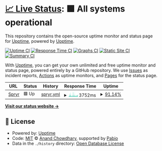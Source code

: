# [📈 Live Status](https://demo.upptime.js.org): <!--live status--> **🟩 All systems operational**

This repository contains the open-source uptime monitor and status page for [Upptime](https://upptime.js.org), powered by [Upptime](https://github.com/upptime/upptime).

[![Uptime CI](https://github.com/vcsphere/upptime/workflows/Uptime%20CI/badge.svg)](https://github.com/vcsphere/upptime/actions?query=workflow%3A%22Uptime+CI%22)
[![Response Time CI](https://github.com/vcsphere/upptime/workflows/Response%20Time%20CI/badge.svg)](https://github.com/vcsphere/upptime/actions?query=workflow%3A%22Response+Time+CI%22)
[![Graphs CI](https://github.com/vcsphere/upptime/workflows/Graphs%20CI/badge.svg)](https://github.com/vcsphere/upptime/actions?query=workflow%3A%22Graphs+CI%22)
[![Static Site CI](https://github.com/vcsphere/upptime/workflows/Static%20Site%20CI/badge.svg)](https://github.com/vcsphere/upptime/actions?query=workflow%3A%22Static+Site+CI%22)
[![Summary CI](https://github.com/vcsphere/upptime/workflows/Summary%20CI/badge.svg)](https://github.com/vcsphere/upptime/actions?query=workflow%3A%22Summary+CI%22)

With [Upptime](https://upptime.js.org), you can get your own unlimited and free uptime monitor and status page, powered entirely by a GitHub repository. We use [Issues](https://github.com/upptime/upptime/issues) as incident reports, [Actions](https://github.com/vcsphere/upptime/actions) as uptime monitors, and [Pages](https://demo.upptime.js.org) for the status page.

<!--start: status pages-->
<!-- This summary is generated by Upptime (https://github.com/upptime/upptime) -->
<!-- Do not edit this manually, your changes will be overwritten -->
<!-- prettier-ignore -->
| URL | Status | History | Response Time | Uptime |
| --- | ------ | ------- | ------------- | ------ |
| <img alt="" src="https://spryr.com/favicon-spryr.png" height="13"> [Spryr](https://spryr.com) | 🟩 Up | [spryr.yml](https://github.com/vcsphere/upptime/commits/HEAD/history/spryr.yml) | <details><summary><img alt="Response time graph" src="./graphs/spryr/response-time-week.png" height="20"> 3752ms</summary><br><a href="https://status.spryr.com/history/spryr"><img alt="Response time 3668" src="https://img.shields.io/endpoint?url=https%3A%2F%2Fraw.githubusercontent.com%2Fvcsphere%2Fupptime%2FHEAD%2Fapi%2Fspryr%2Fresponse-time.json"></a><br><a href="https://status.spryr.com/history/spryr"><img alt="24-hour response time 3542" src="https://img.shields.io/endpoint?url=https%3A%2F%2Fraw.githubusercontent.com%2Fvcsphere%2Fupptime%2FHEAD%2Fapi%2Fspryr%2Fresponse-time-day.json"></a><br><a href="https://status.spryr.com/history/spryr"><img alt="7-day response time 3752" src="https://img.shields.io/endpoint?url=https%3A%2F%2Fraw.githubusercontent.com%2Fvcsphere%2Fupptime%2FHEAD%2Fapi%2Fspryr%2Fresponse-time-week.json"></a><br><a href="https://status.spryr.com/history/spryr"><img alt="30-day response time 3633" src="https://img.shields.io/endpoint?url=https%3A%2F%2Fraw.githubusercontent.com%2Fvcsphere%2Fupptime%2FHEAD%2Fapi%2Fspryr%2Fresponse-time-month.json"></a><br><a href="https://status.spryr.com/history/spryr"><img alt="1-year response time 3668" src="https://img.shields.io/endpoint?url=https%3A%2F%2Fraw.githubusercontent.com%2Fvcsphere%2Fupptime%2FHEAD%2Fapi%2Fspryr%2Fresponse-time-year.json"></a></details> | <details><summary><a href="https://status.spryr.com/history/spryr">91.14%</a></summary><a href="https://status.spryr.com/history/spryr"><img alt="All-time uptime 70.42%" src="https://img.shields.io/endpoint?url=https%3A%2F%2Fraw.githubusercontent.com%2Fvcsphere%2Fupptime%2FHEAD%2Fapi%2Fspryr%2Fuptime.json"></a><br><a href="https://status.spryr.com/history/spryr"><img alt="24-hour uptime 78.08%" src="https://img.shields.io/endpoint?url=https%3A%2F%2Fraw.githubusercontent.com%2Fvcsphere%2Fupptime%2FHEAD%2Fapi%2Fspryr%2Fuptime-day.json"></a><br><a href="https://status.spryr.com/history/spryr"><img alt="7-day uptime 91.14%" src="https://img.shields.io/endpoint?url=https%3A%2F%2Fraw.githubusercontent.com%2Fvcsphere%2Fupptime%2FHEAD%2Fapi%2Fspryr%2Fuptime-week.json"></a><br><a href="https://status.spryr.com/history/spryr"><img alt="30-day uptime 97.96%" src="https://img.shields.io/endpoint?url=https%3A%2F%2Fraw.githubusercontent.com%2Fvcsphere%2Fupptime%2FHEAD%2Fapi%2Fspryr%2Fuptime-month.json"></a><br><a href="https://status.spryr.com/history/spryr"><img alt="1-year uptime 70.42%" src="https://img.shields.io/endpoint?url=https%3A%2F%2Fraw.githubusercontent.com%2Fvcsphere%2Fupptime%2FHEAD%2Fapi%2Fspryr%2Fuptime-year.json"></a></details>

<!--end: status pages-->

[**Visit our status website →**](https://demo.upptime.js.org)

## 📄 License

- Powered by: [Upptime](https://github.com/upptime/upptime)
- Code: [MIT](./LICENSE) © [Anand Chowdhary](https://anandchowdhary.com), supported by [Pabio](https://pabio.com)
- Data in the `./history` directory: [Open Database License](https://opendatacommons.org/licenses/odbl/1-0/)
